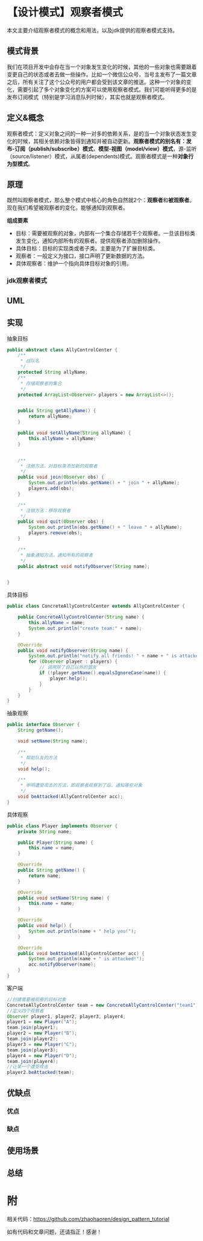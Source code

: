 # 【设计模式】观察者模式

本文主要介绍观察者模式的概念和用法，以及jdk提供的观察者模式支持。

## 模式背景

我们在项目开发中会存在当一个对象发生变化的时候，其他的一些对象也需要跟着变更自己的状态或者去做一些操作。比如一个微信公众号，当号主发布了一篇文章之后，所有关注了这个公众号的用户都会受到该文章的推送。这种一个对象的变化，需要引起了多个对象变化的方案可以使用观察者模式。我们可能听得更多的是发布订阅模式（特别是学习消息队列时候），其实也就是观察者模式。

## 定义&概念

观察者模式：定义对象之间的一种一对多的依赖关系，是的当一个对象状态发生变化的时候，其相关依赖对象皆得到通知并被自动更新。**观察者模式的别名有：发布-订阅（publish/subscribe）模式**，**模型-视图（model/view）模式**，源-监听（source/listener）模式，从属者(dependents)模式。观察者模式是一种**对象行为型模式**。

## 原理

既然叫观察者模式，那么整个模式中核心的角色自然就2个：**观察者**和**被观察者**。现在我们希望被观察者的变化，能够通知到观察者。





**组成要素**

- 目标：需要被观察的对象，内部有一个集合存储若干个观察者。一旦该目标类发生变化，通知内部所有的观察者。提供观察者添加删除操作。
- 具体目标：目标的实现类或者子类。主要是为了扩展目标类。
- 观察者：一般定义为接口，接口声明了更新数据的方法。
- 具体观察者：维护一个指向具体目标对象的引用。

### jdk观察者模式



## UML



## 实现

抽象目标

```java
public abstract class AllyControlCenter {
    /**
     * 战队名
     */
    protected String allyName;
    /**
     * 存储观察者的集合
     */
    protected ArrayList<Observer> players = new ArrayList<>();


    public String getAllyName() {
        return allyName;
    }

    public void setAllyName(String allyName) {
        this.allyName = allyName;
    }


    /**
     * 注册方法，对目标类添加新的观察者
     */
    public void join(Observer obs) {
        System.out.println(obs.getName() + " join " + allyName);
        players.add(obs);
    }

    /**
     * 注销方法：移除观察者
     */
    public void quit(Observer obs) {
        System.out.println(obs.getName() + " leave " + allyName);
        players.remove(obs);
    }

    /**
     * 抽象通知方法，通知所有的观察者
     */
    public abstract void notifyObserver(String name);


}
```

具体目标

```java
public class ConcreteAllyControlCenter extends AllyControlCenter {

    public ConcreteAllyControlCenter(String name) {
        this.allyName = name;
        System.out.println("create team:" + name);
    }

    @Override
    public void notifyObserver(String name) {
        System.out.println("notify all friends! " + name + " is attacked!");
        for (Observer player : players) {
            // 调用除了自己以外的盟友
            if (!player.getName().equalsIgnoreCase(name)) {
                player.help();
            }
        }
    }
}
```

抽象观察

```java
public interface Observer {
    String getName();

    void setName(String name);

    /**
     * 帮助队友的方法
     */
    void help();

    /**
     * 申明遭受攻击的方法，即观察者观察到了后，通知哪些对象
     */
    void beAttacked(AllyControlCenter acc);
}
```

具体观察

```java
public class Player implements Observer {
    private String name;

    public Player(String name) {
        this.name = name;
    }

    @Override
    public String getName() {
        return name;
    }

    @Override
    public void setName(String name) {
        this.name = name;
    }

    @Override
    public void help() {
        System.out.println(name + " help you!");
    }

    @Override
    public void beAttacked(AllyControlCenter acc) {
        System.out.println(name + " is attacked!");
        acc.notifyObserver(name);
    }
}
```

客户端

```java
//创建需要被观察的目标对象
ConcreteAllyControlCenter team = new ConcreteAllyControlCenter("team1");
//定义四个观察者
Observer player1, player2, player3, player4;
player1 = new Player("A");
team.join(player1);
player2 = new Player("B");
team.join(player2);
player3 = new Player("C");
team.join(player3);
player4 = new Player("D");
team.join(player4);
//让某一个遭受攻击
player2.beAttacked(team);
```

## 优缺点

### 优点

### 缺点

## 使用场景

## 总结



# 附

相关代码：https://github.com/zhaohaoren/design_pattern_tutorial

如有代码和文章问题，还请指正！感谢！